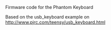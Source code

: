 Firmware code for the Phantom Keyboard

Based on the usb_keyboard example on http://www.pjrc.com/teensy/usb_keyboard.html
